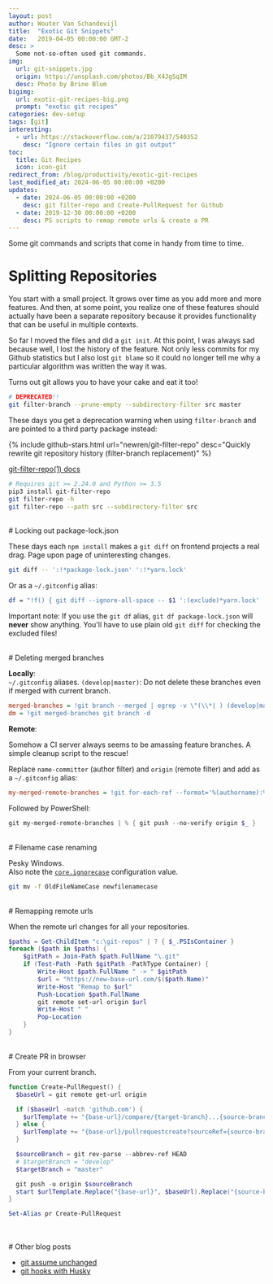 ```yaml
---
layout: post
author: Wouter Van Schandevijl
title:  "Exotic Git Snippets"
date:   2019-04-05 00:00:00 GMT-2
desc: >
  Some not-so-often used git commands.
img:
  url: git-snippets.jpg
  origin: https://unsplash.com/photos/Bb_X4JgSqIM
  desc: Photo by Brine Blum
bigimg:
  url: exotic-git-recipes-big.png
  prompt: "exotic git recipes"
categories: dev-setup
tags: [git]
interesting:
  - url: https://stackoverflow.com/a/21079437/540352
    desc: "Ignore certain files in git output"
toc:
  title: Git Recipes
  icon: icon-git
redirect_from: /blog/productivity/exotic-git-recipes
last_modified_at: 2024-06-05 00:00:00 +0200
updates:
  - date: 2024-06-05 00:00:00 +0200
    desc: git filter-repo and Create-PullRequest for Github
  - date: 2019-12-30 00:00:00 +0200
    desc: PS scripts to remap remote urls & create a PR
---
```


Some git commands and scripts that come in handy from time to time.


<!--more-->


# Splitting Repositories

You start with a small project. It grows over time as you add more and more features.
And then, at some point, you realize one of these features should actually
have been a separate repository because it provides functionality that can be useful
in multiple contexts.

So far I moved the files and did a `git init`. At this point, I was always sad
because well, I lost the history of the feature. Not only less
commits for my Github statistics but I also lost `git blame` so it could no longer
tell me why a particular algorithm was written the way it was.

Turns out git allows you to have your cake and eat it too!

```bash
# DEPRECATED!!
git filter-branch --prune-empty --subdirectory-filter src master
```

These days you get a deprecation warning when using `filter-branch`
and are pointed to a third party package instead:

{% include github-stars.html url="newren/git-filter-repo" desc="Quickly rewrite git repository history (filter-branch replacement)" %}

[git-filter-repo(1) docs](https://htmlpreview.github.io/?https://github.com/newren/git-filter-repo/blob/docs/html/git-filter-repo.html)


```sh
# Requires git >= 2.24.0 and Python >= 3.5
pip3 install git-filter-repo
git filter-repo -h
git filter-repo --path src --subdirectory-filter src
```


<br>
# Locking out package-lock.json

These days each `npm install` makes a `git diff` on frontend projects a real drag.
Page upon page of uninteresting changes.  

```bash
git diff -- ':!*package-lock.json' ':!*yarn.lock'
```

Or as a `~/.gitconfig` alias:
```bash
df = "!f() { git diff --ignore-all-space -- $1 ':(exclude)*yarn.lock' ':!**package-lock.json'; }; f"
```

Important note: If you use the `git df` alias, `git df package-lock.json` will **never** show anything.
You'll have to use plain old `git diff` for checking the excluded files!

<br>
# Deleting merged branches

**Locally**:  
`~/.gitconfig` aliases. `(develop|master)`: Do not delete these branches even if merged with current branch.
```ini
merged-branches = !git branch --merged | egrep -v \"(\\*| ) (develop|master)\" | xargs -n 1
dm = !git merged-branches git branch -d
```

**Remote**:  

Somehow a CI server always seems to be amassing feature branches. A simple cleanup script to the rescue!

Replace `name-committer` (author filter) and `origin` (remote filter) and add as a `~/.gitconfig` alias:  
```ini
my-merged-remote-branches = !git for-each-ref --format='%(authorname):%(refname)' | egrep \"name-committer\" | egrep \"refs/remotes\" | sed -e \"s/^.*:refs\\/remotes\\/origin\\//:/\"
```

Followed by PowerShell:  
```powershell
git my-merged-remote-branches | % { git push --no-verify origin $_ }
```


<br>
# Filename case renaming

Pesky Windows.  
Also note the [`core.ignorecase`](https://git-scm.com/docs/git-config#Documentation/git-config.txt-coreignoreCase) configuration value.
```bash
git mv -f OldFileNameCase newfilenamecase
```


<br>
# Remapping remote urls

When the remote url changes for all your repositories.

```powershell
$paths = Get-ChildItem "c:\git-repos" | ? { $_.PSIsContainer }
foreach ($path in $paths) {
    $gitPath = Join-Path $path.FullName "\.git"
    if (Test-Path -Path $gitPath -PathType Container) {
        Write-Host $path.FullName " -> " $gitPath
        $url = "https://new-base-url.com/$($path.Name)"
        Write-Host "Remap to $url"
        Push-Location $path.FullName
        git remote set-url origin $url
        Write-Host " "
        Pop-Location
    }
}
```


<br>
# Create PR in browser

From your current branch.

```powershell
function Create-PullRequest() {
  $baseUrl = git remote get-url origin

  if ($baseUrl -match 'github.com') {
    $urlTemplate += "{base-url}/compare/{target-branch}...{source-branch}"
  } else {
    $urlTemplate += "{base-url}/pullrequestcreate?sourceRef={source-branch}&targetRef={target-branch}"
  }

  $sourceBranch = git rev-parse --abbrev-ref HEAD
  # $targetBranch = "develop"
  $targetBranch = "master"

  git push -u origin $sourceBranch
  start $urlTemplate.Replace("{base-url}", $baseUrl).Replace("{source-branch}", [uri]::EscapeDataString($sourceBranch)).Replace("{target-branch}", $targetBranch)
}

Set-Alias pr Create-PullRequest
```




<br>
<br>
# Other blog posts

- [git assume unchanged](https://itenium.be/blog/dev-setup/git-assume-unchanged/)
- [git hooks with Husky](https://itenium.be/blog/productivity/git-hooks-with-husky/)
